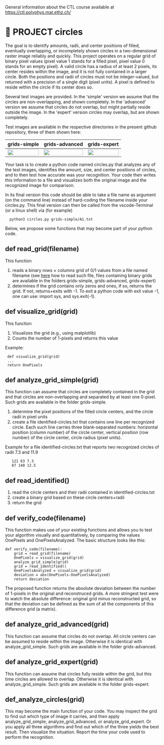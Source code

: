 General information about the CTL course available at https://ctl.polyphys.mat.ethz.ch/

# :wave: PROJECT circles

The goal is to identify amounts, radii, and center positions of filled, eventually overlapping, or incompletely shown circles in a two-dimensional raster image reliably and quickly. This project operates on a regular grid of binary pixel values (pixel value 1 stands for a filled pixel, pixel value 0 stands for an empty pixel). A valid circle has a radius of at least 2 pixels, its center resides within the image, and it is not fully contained in a larger circle. Both the positions and radii of circles must not be integer-valued, but returned with a precision of a single digit (pixel units). A pixel is defined to reside within the circle if its center does so. 

Several test images are provided. In the 'simple' version we assume that the circles are 
non-overlapping, and shown completely. In the 'advanced' version we assume that circles do not overlap, but might partially reside outside the image. In the 'expert' version circles may overlap, but are shown completely.

Test images are available in the respective directories in the present github repository, three of them shown here:

| grids-simple | grids-advanced | grids-expert | 
| ------| ---------|--------|
| <img src="https://ctl.polyphys.mat.ethz.ch/CTL-I-PUBLIC/circles/A0.png" width="100%"> | <img src="https://ctl.polyphys.mat.ethz.ch/CTL-I-PUBLIC/circles/B1.png" width="100%"> | <img src="https://ctl.polyphys.mat.ethz.ch/CTL-I-PUBLIC/circles/C1.png" width="100%"> |

Your task is to create a python code named circles.py that analyzes any of the test images, identifies the amount, size, and center positions of circles, and to then test how accurate was your recognition. Your code then writes this information to a file and visualizes both the original image and the recognized image for comparison. 

In its final version this code should be able to take a file name as argument (on the command line) instead of hard-coding the filename inside your circles.py. This final version can then be called from the vscode-Terminal (or a linux shell) via (for example) 
 
      python3 circles.py grids-simple/A1.txt

Below, we propose some functions that may become part of your python code.

## def read_grid(filename)

This function 
1. reads a binary rows $\times$ columns grid of 0/1 values from a file named filename (see [here](https://github.com/mkmat/ETH-Computational-Thinking-Labs/blob/main/README.md#readwritefile) how to read such file, files containing binary grids are available in the folders grids-simple, grids-advanced, grids-expert)
2. determines if the grid contains only zeros and ones, if so, returns the grid. If not, returns+exits with -1. To exit a python code with exit value -1, one can use: import sys, and sys.exit(-1).

## def visualize_grid(grid)

This function
1. Visualizes the grid (e.g., using matplotlib)
2. Counts the number of 1-pixels and returns this value

Example: 

     def visualize_grid(grid)
     ...
     return OnePixels
     
## def analyze_grid_simple(grid)

This function can assume that circles are completely contained in the grid and that circles are non-overlapping and separated by at least
one 0-pixel. Such grids are available in the folder grids-simple.

1. determine the pixel positions of the filled circle centers, and the circle radii in pixel units
2. create a file identified-circles.txt that contains one line per recognized circle. Each such line carries three
blank-separated numbers: horizontal position (column number) of the circle center,
vertical position (row number) of the circle center, circle radius (pixel units). 

Example for a file identified-circles.txt that reports two recognized circles of radii 7.3 and 11.9

       121 63 7.3
       87 140 12.5

## def read_identified()

1. read the circle centers and their radii contained in identified-circles.txt
2. create a binary grid based on these circle centers+radii
3. return the grid

## def verify_code(filename)

This function makes use of your existing functions and allows you to test your algorithm visually and quantitatively, by comparing the values OnePixels and OnePixelsAnalyzed. The basic structure looks like this: 

    def verify_code(filename):
        grid = read_grid(filename)
        OnePixels = visualize_grid(grid)
        analyze_grid_simple(grid)
        grid = read_identified()
        OnePixelsAnalyzed = visualize_grid(grid)
        deviation = abs(OnePixels-OnePixelsAnalyzed)
        return deviation

The proposed function returns the absolute deviation between the number of 1-pixels in the original and reconstruced grids. A more stringest test were to watch the absolute difference: original grid minus reconstructed grid, so that the deviation can be defined as the sum of all the components of this difference grid (a matrix).

## def analyze_grid_advanced(grid)

This function can assume that circles do not overlap. All circle centers can be assumed
to reside within the image. Otherwise it is identical with analyze_grid_simple. Such grids are available in the folder grids-advanced.

## def analyze_grid_expert(grid)

This function can assume that circles fully reside within the grid, but this time circles are allowed to overlap.
Otherwise it is identical with analyze_grid_simple. Such grids are available in the folder grids-expert.

## def_analyze_circles(grid)

This may become the main function of your code. You may inspect the grid to find out which type of image it carries, and then apply analyze_grid_simple, analyze_grid_advanced, or analyze_grid_expert. Or you apply all three algorithms and find out which of the three yields the best result. Then visualize the situation. Report the time your code used to perform the recognition.

